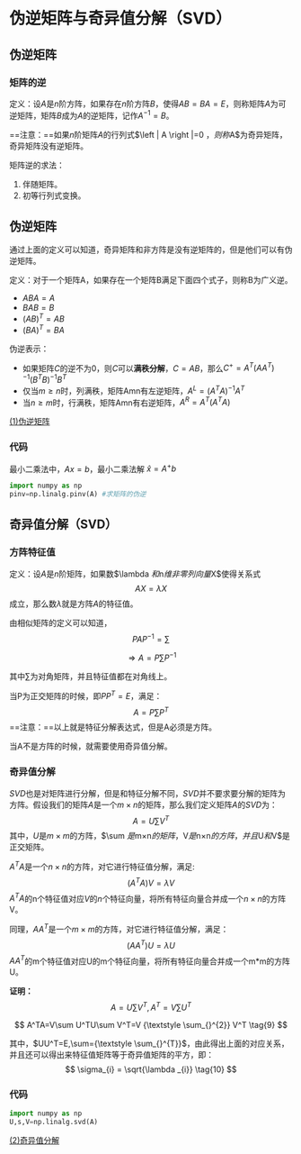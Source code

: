 # 伪逆矩阵与奇异值分解（SVD）

## 伪逆矩阵

### 矩阵的逆

定义：设$A$是$n$阶方阵，如果存在$n$阶方阵$B$，使得$AB=BA=E$，则称矩阵$A$为可逆矩阵，矩阵$B$成为$A$的逆矩阵，记作$A^{-1}=B$。

==注意：==如果$n$阶矩阵$A$的行列式$\left | A \right |=0 $，则称$A$为奇异矩阵，奇异矩阵没有逆矩阵。

矩阵逆的求法：

1. 伴随矩阵。
2. 初等行列式变换。

## 伪逆矩阵

通过上面的定义可以知道，奇异矩阵和非方阵是没有逆矩阵的，但是他们可以有伪逆矩阵。

定义：对于一个矩阵A，如果存在一个矩阵B满足下面四个式子，则称B为广义逆。

* $ABA=A$
* $BAB=B$
* $(AB)^{T}=AB$
* $(BA)^{T}=BA$

伪逆表示：

* 如果矩阵$C$的逆不为0，则$C$可以**满秩分解**，$C=AB$，那么$C^+=A^T(AA^T)^{-1}(B^TB)^{-1}B^T$
* 仅当$m\ge n$时，列满秩，矩阵Amn有左逆矩阵，$A^L=(A^TA)^{-1}A^T$
* 当$n\ge m$时，行满秩，矩阵Amn有右逆矩阵，$A^R=A^T(A^TA)$

[(1)伪逆矩阵](https://www.jianshu.com/p/609fa0cce409)

### 代码

最小二乘法中，$Ax=b$，最小二乘法解 $\widehat{x} =A^+b$

```python
import numpy as np
pinv=np.linalg.pinv(A) #求矩阵的伪逆
```

## 奇异值分解（SVD）

### 方阵特征值

定义：设$A$是$n$阶矩阵，如果数$\lambda $和$n$维非零列向量$X$使得关系式
$$
AX=\lambda X \tag{1}
$$
成立，那么数$\lambda$就是方阵$A$的特征值。

由相似矩阵的定义可以知道，
$$
PAP^{-1}=\sum \tag{2}
$$

$$
\Rightarrow A=P\sum P^{-1} \tag{3}
$$

 

其中$\sum$为对角矩阵，并且特征值都在对角线上。

当P为正交矩阵的时候，即$PP^T=E$，满足：
$$
A=P\sum P^T \tag{4}
$$
==注意：==以上就是特征分解表达式，但是A必须是方阵。

当A不是方阵的时候，就需要使用奇异值分解。

### 奇异值分解

$SVD$也是对矩阵进行分解，但是和特征分解不同，$SVD$并不要求要分解的矩阵为方阵。假设我们的矩阵$A$是一个$m×n$的矩阵，那么我们定义矩阵$A$的$SVD$为：
$$
A=U\sum V^T \tag{5}
$$
其中，$U$是$m×m$的方阵，$\sum $是$m×n$的矩阵，$V$是$n×n$的方阵，并且$U$和$V$是正交矩阵。

$A^TA$是一个$n×n$的方阵，对它进行特征值分解，满足:
$$
(A^TA)V=\lambda V \tag{6}
$$
$A^TA$的n个特征值对应$V$的$n$个特征向量，将所有特征向量合并成一个$n×n$的方阵V。

同理，$AA^T$是一个$m×m$的方阵，对它进行特征值分解，满足：
$$
(AA^T)U=\lambda U \tag{7}
$$
$AA^T$的m个特征值对应U的m个特征向量，将所有特征向量合并成一个m*m的方阵U。

**证明：**
$$
A=U\sum V^T,A^T=V\sum U^T \tag{8}
$$

$$
A^TA=V\sum U^TU\sum V^T=V {\textstyle \sum_{}^{2}}  V^T \tag{9}
$$

其中，$UU^T=E,\sum={\textstyle \sum_{}^{T}}$，由此得出上面的对应关系，并且还可以得出来特征值矩阵等于奇异值矩阵的平方，即：
$$
\sigma_{i}  = \sqrt{\lambda _{i}} \tag{10}
$$

### 代码

```python
import numpy as np
U,s,V=np.linalg.svd(A)
```

[(2)奇异值分解](https://zhuanlan.zhihu.com/p/29846048)



